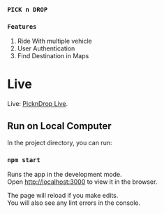 ### `PICK n DROP`

### `Features`

1. Ride With multiple vehicle
2. User Authentication
3. Find Destination in Maps


# Live

Live: [PicknDrop Live](https://github.com/facebook/create-react-app).

## Run on Local Computer

In the project directory, you can run:

### `npm start`

Runs the app in the development mode.\
Open [http://localhost:3000](http://localhost:3000) to view it in the browser.

The page will reload if you make edits.\
You will also see any lint errors in the console.
